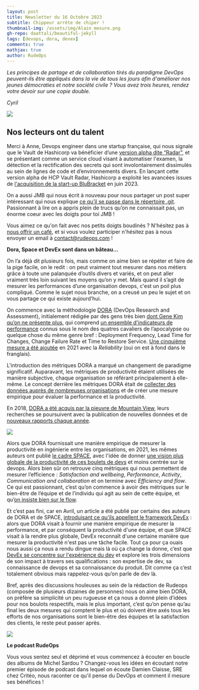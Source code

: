 ```yaml
---
layout: post
title: Newsletter du 16 Octobre 2023
subtitle: Chippeur arrête de chiper !	
thumbnail-img: /assets/img/Alain mesure.png
gh-repo: daattali/beautiful-jekyll
tags: [devops, dora, devex]
comments: true
mathjax: true
author: RudeOps
---
```


_Les principes de partage et de collaboration tirés du paradigme DevOps peuvent-ils être appliqués dans la vie de tous les jours afin d'améliorer nos jeunes démocraties et notre société civile ? Vous avez trois heures, rendez votre devoir sur une copie double._

_Cyril_  

![](https://storage.mlcdn.com/account_image/325165/6gfpFKWwzuPlAg7h7CX6uO0vgrKitP8PvJHaCUoa.png)

## Nos lecteurs ont du talent

Merci à Anne, Devops engineer dans une startup française, qui nous signale que le Vault de Hashicorp va bénéficier d’une  [version alpha dite “Radar”](https://www.hashicorp.com/blog/new-hcp-vault-secrets-radar-and-other-features-fight-secrets-sprawl), et se présentant comme un service cloud visant à automatiser l'examen, la détection et la rectification des secrets qui sont involontairement dissimulés au sein de lignes de code et d’environnements divers. En lançant cette version alpha de HCP Vault Radar, Hashicorp a exploité les avancées issues de  [l'acquisition de la start-up BluBracket](https://www.hashicorp.com/blog/announcing-acquisition-of-blubracket)  en juin 2023.

On a aussi JMB qui nous écrit à nouveau pour nous partager un post super intéressant qui nous explique  [ce qu’il se passe dans le répertoire .git](https://blog.meain.io/2023/what-is-in-dot-git/). Passionnant à lire on a appris plein de trucs qu’on ne connaissait pas, un énorme coeur avec les doigts pour toi JMB !  

Vous aimez ce qu'on fait avec nos petits doigts boudinés ? N'hésitez pas à  [nous offrir un café](https://www.buymeacoffee.com/rudeops), et si vous voulez participer n'hésitez pas à nous envoyer un email à  [contact@rudeops.com](mailto:contact@rudeops.com)  !

**Dora, Space et DevEx sont dans un bâteau...**

On l’a déjà dit plusieurs fois, mais comme on aime bien se répéter et faire de la pige facile, on le redit : on peut vraiment tout mesurer dans nos métiers grâce à toute une palanquée d’outils divers et variés, et on peut aller vraiment très loin suivant les moyens qu’on y met. Mais quand il s’agit de mesurer les performances d’une organisation devops, c'est un poil plus compliqué. Comme le sujet nous branche, on a creusé un peu le sujet et on vous partage ce qui existe aujourd’hui.

On commence avec la méthodologie  [DORA](https://docs.gitlab.com/ee/user/analytics/dora_metrics.html) (DevOps Research and Assessment), initialement rédigée par des gens très bien  [dont Gene Kim qu’on ne présente plus](https://datascientest.com/gene-kim-devops-tout-savoir), qui comprend  [un ensemble d'indicateurs de performance](https://cloud.google.com/blog/products/devops-sre/using-the-four-keys-to-measure-your-devops-performance?hl=en)  connus sous le nom des quatres cavaliers de l’apocalypse ou quelque chose du même genre bref : Deployment Frequency, Lead Time for Changes, Change Failure Rate et Time to Restore Service.  [Une cinquième mesure a été ajoutée](https://cloud.google.com/blog/products/devops-sre/announcing-dora-2021-accelerate-state-of-devops-report?hl=en)  en 2021 avec la  _Reliability_  (oui on est à fond dans le franglais).

L'introduction des métriques DORA a marqué un changement de paradigme significatif. Auparavant, les métriques de productivité étaient utilisées de manière subjective, chaque organisation se référant principalement à elle-même. Le concept derrière les métriques DORA était de  [collecter des données auprès de nombreuses organisations](https://devcycle.com/blog/the-ultimate-guide-to-dora-metrics)  et de créer une mesure empirique pour évaluer la performance et la productivité.

En 2018,  [DORA a été acquis par la pieuvre de Mountain View](https://dora.dev/news/dora-joins-google-cloud/), leurs recherches se poursuivent avec la publication de nouvelles données et de  [nouveaux rapports chaque année](https://cloud.google.com/devops/state-of-devops?hl=fr).

![](https://storage.mlcdn.com/account_image/325165/ewE9lyksZXFUd6IsPtO2LnEsAG89mvMcj6nhos2K.png)

Alors que DORA fournissait une manière empirique de mesurer la productivité en ingénierie entre les organisations, en 2021, les mêmes auteurs ont publié  [le cadre SPACE](https://octopus.com/devops/metrics/space-framework/), avec l'idée de donner  [une vision plus globale de la productivité de ces boulets de devs](https://www.red-gate.com/blog/database-devops/what-is-the-space-developer-productivity-framework)  et moins centrée sur le devops. Alors bien sûr on retrouve cinq métriques qui nous permettent de mesurer l’efficience :  _Satisfaction and wellbeing_,  _Performance_,  _Activity_,  _Communication and collaboration_  et on termine avec  _Efficiency and flow_. Ce qui est passionnant, c’est qu’on commence à avoir des métriques sur le bien-être de l’équipe et de l’individu qui agit au sein de cette équipe, et qu’[on insiste bien sur le flow](https://www.lucidchart.com/blog/devops-process-flow).

Et c’est pas fini, car en Avril, un article a été publié par certains des auteurs de DORA et de SPACE,  [introduisant ce qu'ils appellent le framework DevEx](https://www.getport.io/blog/developer-experience)  : alors que DORA visait à fournir une manière empirique de mesurer la performance, et par conséquent la productivité d'une équipe, et que SPACE visait à la rendre plus globale, DevEx reconnaît d'une certaine manière que mesurer la productivité n'est pas une tâche facile. Tout ça pour ça ouais nous aussi ça nous a rendu dingue mais là où ça change la donne, c’est que  [DevEx se concentre sur l'expérience du dev](https://www.infoq.com/articles/devex-metrics-framework/)  et explore les trois dimensions de son impact à travers ses qualifications : son expertise de dev, sa connaissance de devops et sa connaissance du produit. Dit comme ça c’est totalement obvious mais rappelez-vous qu’on parle de dev là.

Bref, après des discussions houleuses au sein de la rédaction de Rudeops (composée de plusieurs dizaines de personnes) nous on aime bien DORA, on préfère sa simplicité un peu rugueuse et ça nous a donné plein d’idées pour nos boulots respectifs, mais le plus important, c’est qu’on pense qu’au final les deux mesures qui comptent le plus et où doivent être axés tous les efforts de nos organisations sont le bien-être des équipes et la satisfaction des clients, le reste peut passer après.

  

![](https://storage.mlcdn.com/account_image/325165/Bgpcb7NSvVCGwSpHQgh1Mx1O6lX5mtftUcKUtHwg.png)

**Le podcast RudeOps**

Vous vous sentez seul et déprimé et vous commencez à écouter en boucle des albums de Michel Sardou ? Changez-vous les idées en écoutant notre premier épisode de podcast dans lequel on écoute Damien Claisse, SRE chez Critéo, nous raconter ce qu'il pense du DevOps et comment il mesure ses bénéfices !